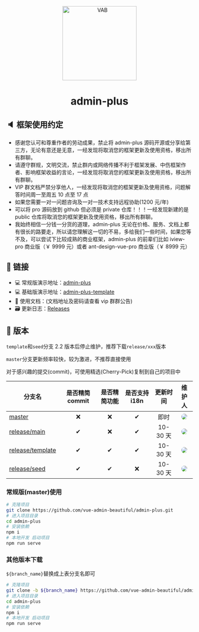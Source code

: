 <div align="center"><img width="200" src="https://gitee.com/chu1204505056/image/raw/master/logo/vab.svg" alt="VAB"/>
<h1> admin-plus</h1>
</div>

## 🔈 框架使用约定

- 感谢您认可和尊重作者的劳动成果，禁止将 admin-plus 源码开源或分享给第三方，无论有意还是无意，一经发现将取消您的框架更新及使用资格，移出所有群聊。
- 请遵守群规，文明交流，禁止群内或网络传播不利于框架发展、中伤框架作者、影响框架收益的言论，一经发现将取消您的框架更新及使用资格，移出所有群聊。
- VIP 群文档严禁分享他人，一经发现将取消您的框架更新及使用资格，问题解答时间周一至周五 10 点至 17 点
- 如果您需要一对一问题咨询及一对一技术支持远程协助(1200 元/年)
- 可以将 pro 源码放到 github 但必须是 private 仓库！！！一经发现新建的是 public 仓库将取消您的框架更新及使用资格，移出所有群聊。
- 我始终相信一分钱一分货的道理，admin-plus 无论在价格、服务、文档上都有很长的路要走，所以请您理解这一切的不易，多给我们一些时间，如果您等不及，可以尝试下比较成熟的商业框架，admin-plus 的前辈们比如 iview-pro 商业版（￥ 9999 元）或者 ant-design-vue-pro 商业版（￥ 8999 元）

## 🔗 链接

- 💻 常规版演示地址：[admin-plus](https://chu1204505056.gitee.io/admin-plus/)
- 💻 基础版演示地址：[admin-plus-template](https://chu1204505056.gitee.io/admin-plus-template/)
- 📝 使用文档：(文档地址及密码请查看 vip 群群公告)
- 🗃 更新日志：[Releases](https://github.com/vue-admin-beautiful/admin-plus/releases)

## 🌱 版本

`template`和`seed`分支 2.2 版本后停止维护，推荐下载`release/xxx`版本

`master`分支更新频率较快，较为激进，不推荐直接使用

对于感兴趣的提交(commit)，可使用精选(Cherry-Pick)复制到自己的项目中

| 分支名                                                                                      | 是否精简 commit | 是否精简功能 | 是否支持 i18n | 更新时间 |                                                                                                  维护人                                                                                                   |
| ------------------------------------------------------------------------------------------- | :-------------: | :----------: | :-----------: | :------: | :-------------------------------------------------------------------------------------------------------------------------------------------------------------------------------------------------------: |
| [master](https://github.com/vue-admin-beautiful/admin-plus/)                                |       ❌        |      ❌      |       ✔       |   即时   | <a href="https://github.com/chuzhixin" target="_blank"><img style="border-radius:999px" src="https://avatars3.githubusercontent.com/u/26647258?s=50&u=753921fb23f418996dffd6196e89729fcb2329ed&v=4"/></a> |
| [release/main](https://github.com/vue-admin-beautiful/admin-plus/tree/release/main)         |        ✔        |      ❌      |       ✔       | 10-30 天 |  <a href="https://github.com/fwfmiao" target="_blank"><img style="border-radius:999px" src="https://avatars3.githubusercontent.com/u/29328241?s=50&u=bb0977b405ccf1a101ce4e18e4fb8d958854ca60&v=4"/></a>  |
| [release/template](https://github.com/vue-admin-beautiful/admin-plus/tree/release/template) |        ✔        |      ✔       |       ✔       | 10-30 天 |  <a href="https://github.com/fwfmiao" target="_blank"><img style="border-radius:999px" src="https://avatars3.githubusercontent.com/u/29328241?s=50&u=bb0977b405ccf1a101ce4e18e4fb8d958854ca60&v=4"/></a>  |
| [release/seed](https://github.com/vue-admin-beautiful/admin-plus/tree/release/seed)         |        ✔        |      ✔       |      ❌       | 10-30 天 |  <a href="https://github.com/fwfmiao" target="_blank"><img style="border-radius:999px" src="https://avatars3.githubusercontent.com/u/29328241?s=50&u=bb0977b405ccf1a101ce4e18e4fb8d958854ca60&v=4"/></a>  |

### 常规版(master)使用

```bash
# 克隆项目
git clone https://github.com/vue-admin-beautiful/admin-plus.git
# 进入项目目录
cd admin-plus
# 安装依赖
npm i
# 本地开发 启动项目
npm run serve
```

### 其他版本下载

`${branch_name}`替换成上表分支名即可

```bash
# 克隆项目
git clone -b ${branch_name} https://github.com/vue-admin-beautiful/admin-plus.git
# 进入项目目录
cd admin-plus
# 安装依赖
npm i
# 本地开发 启动项目
npm run serve
```

